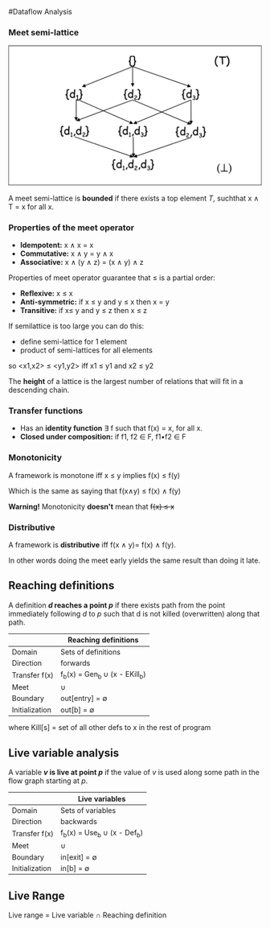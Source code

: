 #Dataflow Analysis

### Meet semi-lattice

![semilattice example](/images/semilatticeExample.png)

A meet semi-lattice is **bounded** if there exists a top element _T_, suchthat x ∧ T =  x for all x.

### Properties of the meet operator

*  **Idempotent:** x ∧ x = x
*  **Commutative:** x ∧ y = y ∧ x
*  **Associative:** x ∧ (y ∧ z) = (x ∧ y) ∧ z

Properties of meet operator guarantee that ≤ is a partial order:
*  **Reflexive:** x ≤ x
*  **Anti-symmetric:** if x ≤ y and y ≤ x then x = y
*  **Transitive:** if x≤ y and y ≤ z then x ≤ z

If semilattice is too large you can do this:
*  define semi-lattice for 1 element
*  product of semi-lattices for all elements

so <x1,x2> ≤ <y1,y2> iff x1 ≤ y1 and x2 ≤ y2

The **height** of a lattice is the largest number of relations that will fit in a descending chain.

### Transfer functions

* Has an **identity function** ∃ f such that f(x) = x, for all x.  
* **Closed under composition:** if f1, f2 ∈ F, f1•f2 ∈ F

### Monotonicity

A framework is monotone iff x ≤ y implies f(x) ≤ f(y)

Which is the same as saying that f(x∧y) ≤ f(x) ∧ f(y)

**Warning!** Monotonicity **doesn't** mean that ~~f(x) ≤ x~~ 

### Distributive

A framework is **distributive** iff f(x ∧ y)= f(x) ∧ f(y). 

In other words doing the meet early yields the same result than doing it late.

## Reaching definitions

A definition **_d_ reaches a point _p_** if there exists path from the point immediately following _d_ to _p_ such that d is not killed (overwritten) along that path.

|                 | Reaching definitions                                             |
| --------------- | ---------------------------------------------------------------- |
| Domain          | Sets of definitions                                              |
| Direction       | forwards                                                         |
| Transfer f(x)   | f<sub>b</sub>(x) = Gen<sub>b</sub> ∪ (x - EKill<sub>b</sub>)     |
| Meet            | ∪                                                                |
| Boundary        | out[entry] = ∅                                                   |
| Initialization  | out[b] = ∅                                                       |

where Kill[s] = set of all other defs to x in the rest of program

## Live variable analysis

A variable **_v_ is live at point _p_** if the value of _v_ is used along some path in the flow graph starting at _p_.

|                 | Live variables                                                   |
| --------------- | ---------------------------------------------------------------- |
| Domain          | Sets of variables                                                |
| Direction       | backwards                                                        |
| Transfer f(x)   | f<sub>b</sub>(x) = Use<sub>b</sub> ∪ (x - Def<sub>b</sub>)       |
| Meet            | ∪                                                                |
| Boundary        | in[exit] = ∅                                                     |
| Initialization  | in[b] = ∅                                                        |


## Live Range

Live range = Live variable ∩ Reaching definition
